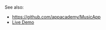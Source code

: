 See also:

* https://github.com/appacademy/MusicApp
* [Live Demo][aa-musicapp]

[aa-musicapp]: http://aa-musicapp.herokuapp.com
